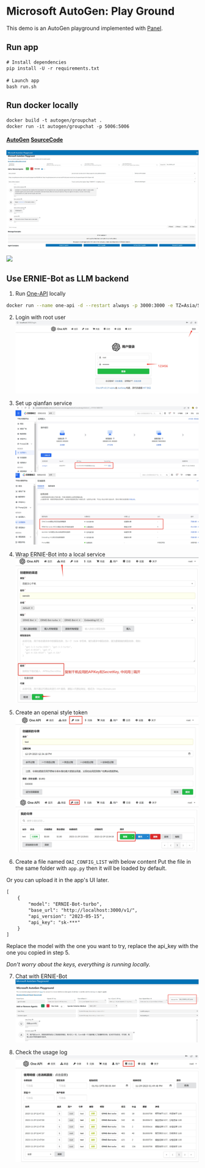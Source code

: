 # Microsoft AutoGen: Play Ground

This demo is an AutoGen playground implemented with [Panel](https://panel.holoviz.org/index.html).

## Run app
```
# Install dependencies
pip install -U -r requirements.txt

# Launch app
bash run.sh
```

## Run docker locally
```
docker build -t autogen/groupchat .
docker run -it autogen/groupchat -p 5006:5006
```

#### [AutoGen](https://github.com/microsoft/autogen) [SourceCode](https://github.com/thinkall/autogen-demos)
![](autogen_playground.png)

![](AutoGenPanel.gif)


## Use ERNIE-Bot as LLM backend

1. Run [One-API](https://github.com/songquanpeng/one-api) locally
```bash
docker run --name one-api -d --restart always -p 3000:3000 -e TZ=Asia/Shanghai -v /home/ubuntu/data/one-api:/tmp justsong/one-api
```

2. Login with root user
![](wenxin/one-api.png)

3. Set up qianfan service
![](wenxin/qianfan.png)
![](wenxin/qianfanernie.png)

4. Wrap ERNIE-Bot into a local service
![](wenxin/addwenxin.png)

5. Create an openai style token
![](wenxin/oneapitoken.png)
![](wenxin/oneapitoken2.png)

6. Create a file named `OAI_CONFIG_LIST` with below content
Put the file in the same folder with `app.py` then it will be loaded by default.

Or you can upload it in the app's UI later.
```
[
    {
        "model": "ERNIE-Bot-turbo",
        "base_url": "http://localhost:3000/v1/",
        "api_version": "2023-05-15",
        "api_key": "sk-***"
    }
]
```
Replace the model with the one you want to try, replace the api_key with the one you copied in step 5.

*Don't worry about the keys, everything is running locally.*

7. Chat with ERNIE-Bot
![](wenxin/chat-ernie.png)

8. Check the usage log
![](wenxin/usagelog.png)